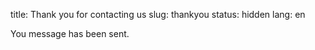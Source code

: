 title: Thank you for contacting us
slug: thankyou
status: hidden
lang: en

You message has been sent.
